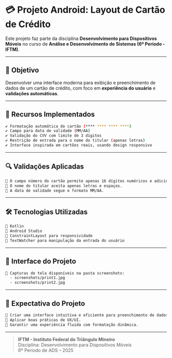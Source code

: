 # 💳 Projeto Android: Layout de Cartão de Crédito

Este projeto faz parte da disciplina **Desenvolvimento para Dispositivos Móveis** no curso de **Análise e Desenvolvimento de Sistemas (6º Período - IFTM)**.

---

## 🎯 Objetivo

Desenvolver uma interface moderna para exibição e preenchimento de dados de um cartão de crédito, com foco em **experiência do usuário** e **validações automáticas**.

---

## 🚀 Recursos Implementados

```bash
✔ Formatação automática do cartão (**** **** **** ****)
✔ Campo para data de validade (MM/AA)
✔ Validação do CVV com limite de 3 dígitos
✔ Restrição de entrada para o nome do titular (apenas letras)
✔ Interface inspirada em cartões reais, usando design responsivo
```

---

## 🔍 Validações Aplicadas

```bash
🔹 O campo número do cartão permite apenas 16 dígitos numéricos e adiciona espaçamentos automaticamente após 4 digitos.
🔹 O nome do titular aceita apenas letras e espaços.
🔹 A data de validade segue o formato MM/AA.
```

---

## 🛠 Tecnologias Utilizadas

```bash
🔧 Kotlin
🔧 Android Studio
🔧 ConstraintLayout para responsividade
🔧 TextWatcher para manipulação da entrada do usuário
```

---

## 📱 Interface do Projeto

```bash
📌 Capturas de tela disponíveis na pasta screenshots:
  - screenshots/print1.jpg
  - screenshots/print2.jpg
```

---

## 📌 Expectativa do Projeto

```bash
🎯 Criar uma interface intuitiva e eficiente para preenchimento de dados de cartões.
🎯 Aplicar boas práticas de UX/UI.
🎯 Garantir uma experiência fluida com formatação dinâmica.
```

---

> **IFTM - Instituto Federal do Triângulo Mineiro**  
> Disciplina: Desenvolvimento para Dispositivos Móveis  
> 6º Período de ADS – 2025

